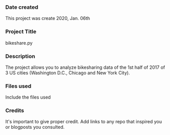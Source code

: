 ### Date created
This project was create 2020, Jan. 06th

### Project Title
bikeshare.py

### Description
The project allows you to analyze bikesharing data of the 1st half of 2017 of 3 US cities (Washington D.C., Chicago and New York City).

### Files used
Include the files used

### Credits
It's important to give proper credit. Add links to any repo that inspired you or blogposts you consulted.
